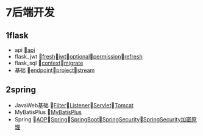 # 7后端开发
## 1flask
- api 📝[api](/7后端开发/1flask/api/api.md)
- flask_jwt 📝[fresh](/7后端开发/1flask/flask_jwt/fresh.md)📝[jwt](/7后端开发/1flask/flask_jwt/jwt.md)📝[optional](/7后端开发/1flask/flask_jwt/optional.md)📝[permission](/7后端开发/1flask/flask_jwt/permission.md)📝[refresh](/7后端开发/1flask/flask_jwt/refresh.md)
- flask_sql 📝[context](/7后端开发/1flask/flask_sql/context.md)📝[migrate](/7后端开发/1flask/flask_sql/migrate.md)
- 基础 📝[endpoint](/7后端开发/1flask/基础/endpoint.md)📝[project](/7后端开发/1flask/基础/project.md)📝[stream](/7后端开发/1flask/基础/stream.md)
## 2spring
- JavaWeb基础 📝[Filter](/7后端开发/2spring/JavaWeb基础/Filter.md)📝[Listener](/7后端开发/2spring/JavaWeb基础/Listener.md)📝[Servlet](/7后端开发/2spring/JavaWeb基础/Servlet.md)📝[Tomcat](/7后端开发/2spring/JavaWeb基础/Tomcat.md)
- MyBatisPlus 📝[MyBatisPlus](/7后端开发/2spring/MyBatisPlus/MyBatisPlus.md)
- Spring 📝[AOP](/7后端开发/2spring/Spring/AOP.md)📝[Spring](/7后端开发/2spring/Spring/Spring.md)📝[SpringBoot](/7后端开发/2spring/Spring/SpringBoot.md)📝[SpringSecurity](/7后端开发/2spring/Spring/SpringSecurity.md)📝[SpringSecurity加密原理](/7后端开发/2spring/Spring/SpringSecurity加密原理.md)

